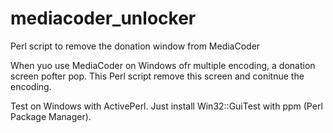 mediacoder_unlocker
===================

Perl script to remove the donation window from MediaCoder


When yuo use MediaCoder on Windows ofr multiple encoding, a donation screen pofter pop.
This Perl script remove this screen and conitnue the encoding.

Test on Windows with ActivePerl.
Just install Win32::GuiTest with ppm (Perl Package Manager).
